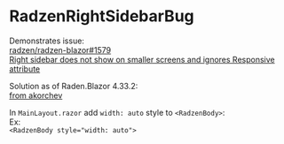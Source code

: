 # RadzenRightSidebarBug


Demonstrates issue:  
[radzen/radzen-blazor#1579](https://github.com/radzenhq/radzen-blazor/issues/1579)  
[Right sidebar does not show on smaller screens and ignores Responsive attribute
](https://github.com/radzenhq/radzen-blazor/issues/1579)

Solution as of Raden.Blazor 4.33.2:  
[from akorchev](https://github.com/radzenhq/radzen-blazor/issues/1579#issuecomment-2203380332)

In `MainLayout.razor` add `width: auto` style to `<RadzenBody>`:  
Ex:  
`<RadzenBody style="width: auto">`
